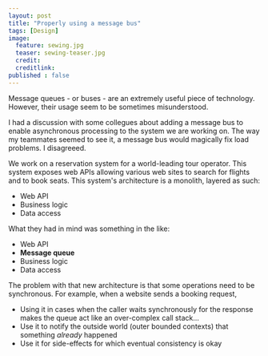 ```yaml
---
layout: post
title: "Properly using a message bus"
tags: [Design]
image:
  feature: sewing.jpg
  teaser: sewing-teaser.jpg
  credit:
  creditlink:
published : false
--- 
```


Message queues - or buses - are an extremely useful piece of
technology. However, their usage seem to be sometimes misunderstood.

I had a discussion with some collegues about adding a message bus to
enable asynchronous processing to the system we are working on. The
way my teammates seemed to see it, a message bus would magically fix
load problems. I disagreeed.

We work on a reservation system for a world-leading tour operator. This
system exposes web APIs allowing various web sites to search for
flights and to book seats. This system's architecture is a monolith,
layered as such:

* Web API
* Business logic
* Data access

What they had in mind was something in the like:

* Web API
* **Message queue**
* Business logic
* Data access

The problem with that new architecture is that some operations need to
be synchronous. For example, when a website sends a booking request, 

* Using it in cases when the caller waits synchronously for the response
  makes the queue act like an over-complex call stack...
* Use it to notify the outside world (outer bounded contexts) that something *already* happened
* Use it for side-effects for which eventual consistency is okay